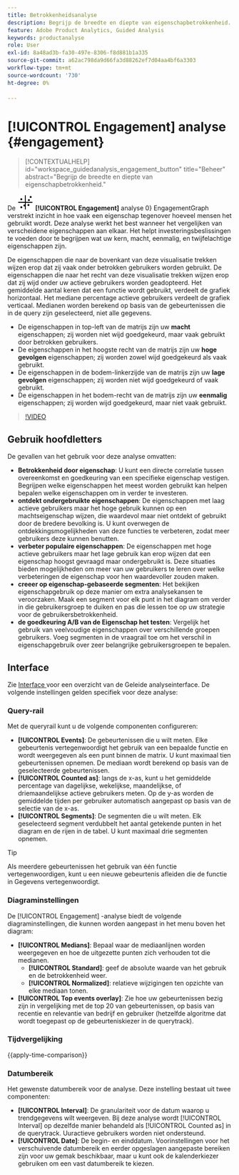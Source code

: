 ```yaml
---
title: Betrokkenheidsanalyse
description: Begrijp de breedte en diepte van eigenschapbetrokkenheid.
feature: Adobe Product Analytics, Guided Analysis
keywords: productanalyse
role: User
exl-id: 8a48ad3b-fa30-497e-8306-f8d881b1a335
source-git-commit: a62ac798da9d66fa3d88262ef7d04aa4bf6a3303
workflow-type: tm+mt
source-wordcount: '730'
ht-degree: 0%

---
```


# [!UICONTROL Engagement] analyse {#engagement}

<!-- markdownlint-disable MD034 -->

>[!CONTEXTUALHELP]
>id="workspace_guidedanalysis_engagement_button"
>title="Beheer"
>abstract="Begrijp de breedte en diepte van eigenschapbetrokkenheid."

<!-- markdownlint-enable MD034 -->


De ![&#128279;](/help/assets/icons/EngagementGraph.svg) **[!UICONTROL Engagement]** analyse 0&rbrace; EngagementGraph verstrekt inzicht in hoe vaak een eigenschap tegenover hoeveel mensen het gebruikt wordt.  Deze analyse werkt het best wanneer het vergelijken van verscheidene eigenschappen aan elkaar. Het helpt investeringsbeslissingen te voeden door te begrijpen wat uw kern, macht, eenmalig, en twijfelachtige eigenschappen zijn.

De eigenschappen die naar de bovenkant van deze visualisatie trekken wijzen erop dat zij vaak onder betrokken gebruikers worden gebruikt. De eigenschappen die naar het recht van deze visualisatie trekken wijzen erop dat zij wijd onder uw actieve gebruikers worden geadopteerd. Het gemiddelde aantal keren dat een functie wordt gebruikt, verdeelt de grafiek horizontaal. Het mediane percentage actieve gebruikers verdeelt de grafiek verticaal. Medianen worden berekend op basis van de gebeurtenissen die in de query zijn geselecteerd, niet alle gegevens.

* De eigenschappen in top-left van de matrijs zijn uw **macht** eigenschappen; zij worden niet wijd goedgekeurd, maar vaak gebruikt door betrokken gebruikers.
* De eigenschappen in het hoogste recht van de matrijs zijn uw **hoge gevolgen** eigenschappen; zij worden zowel wijd goedgekeurd als vaak gebruikt.
* De eigenschappen in de bodem-linkerzijde van de matrijs zijn uw **lage gevolgen** eigenschappen; zij worden niet wijd goedgekeurd of vaak gebruikt.
* De eigenschappen in het bodem-recht van de matrijs zijn uw **eenmalig** eigenschappen; zij worden wijd goedgekeurd, maar niet vaak gebruikt.

>[!VIDEO](https://video.tv.adobe.com/v/3447473?captions=dut)


## Gebruik hoofdletters

De gevallen van het gebruik voor deze analyse omvatten:

* **Betrokkenheid door eigenschap**: U kunt een directe correlatie tussen overeenkomst en goedkeuring van een specifieke eigenschap vestigen. Begrijpen welke eigenschappen het meest worden gebruikt kan helpen bepalen welke eigenschappen om in verder te investeren.
* **ontdekt ondergebruikte eigenschappen**: De eigenschappen met laag actieve gebruikers maar het hoge gebruik kunnen op een machtseigenschap wijzen, die waardevol maar niet ontdekt of gebruikt door de bredere bevolking is. U kunt overwegen de ontdekkingsmogelijkheden van deze functies te verbeteren, zodat meer gebruikers deze kunnen benutten.
* **verbeter populaire eigenschappen**: De eigenschappen met hoge actieve gebruikers maar het lage gebruik kan erop wijzen dat een eigenschap hoogst gevraagd maar ondergebruikt is. Deze situaties bieden mogelijkheden om meer van uw gebruikers te leren over welke verbeteringen de eigenschap voor hen waardevoller zouden maken.
* **creeer op eigenschap-gebaseerde segmenten**: Het bekijken eigenschapgebruik op deze manier om extra analysekansen te veroorzaken. Maak een segment voor elk punt in het diagram om verder in die gebruikersgroep te duiken en pas die lessen toe op uw strategie voor de gebruikersbetrokkenheid.
* **de goedkeuring A/B van de Eigenschap het testen**: Vergelijk het gebruik van veelvoudige eigenschappen over verschillende groepen gebruikers. Voeg segmenten in de vraagrail toe om het verschil in eigenschapgebruik over zeer belangrijke gebruikersgroepen te bepalen.

## Interface

Zie [ Interface ](../overview.md#interface) voor een overzicht van de Geleide analyseinterface. De volgende instellingen gelden specifiek voor deze analyse:

### Query-rail

Met de queryrail kunt u de volgende componenten configureren:

* **[!UICONTROL Events]**: De gebeurtenissen die u wilt meten. Elke gebeurtenis vertegenwoordigt het gebruik van een bepaalde functie en wordt weergegeven als een punt binnen de matrix. U kunt maximaal tien gebeurtenissen opnemen. De mediaan wordt berekend op basis van de geselecteerde gebeurtenissen.
* **[!UICONTROL Counted as]**: langs de x-as, kunt u het gemiddelde percentage van dagelijkse, wekelijkse, maandelijkse, of driemaandelijkse actieve gebruikers meten. Op de y-as worden de gemiddelde tijden per gebruiker automatisch aangepast op basis van de selectie van de x-as.
* **[!UICONTROL Segments]**: De segmenten die u wilt meten. Elk geselecteerd segment verdubbelt het aantal getekende punten in het diagram en de rijen in de tabel. U kunt maximaal drie segmenten opnemen.

>[!TIP]
>
>Als meerdere gebeurtenissen het gebruik van één functie vertegenwoordigen, kunt u een nieuwe gebeurtenis afleiden die de functie in Gegevens vertegenwoordigt.

### Diagraminstellingen

De [!UICONTROL Engagement] -analyse biedt de volgende diagraminstellingen, die kunnen worden aangepast in het menu boven het diagram:

* **[!UICONTROL Medians]**: Bepaal waar de mediaanlijnen worden weergegeven en hoe de uitgezette punten zich verhouden tot die medianen.
   * **[!UICONTROL Standard]**: geef de absolute waarde van het gebruik en de betrokkenheid weer.
   * **[!UICONTROL Normalized]**: relatieve wijzigingen ten opzichte van elke mediaan tonen.
* **[!UICONTROL Top events overlay]**: Zie hoe uw gebeurtenissen bezig zijn in vergelijking met de top 20 van gebeurtenissen, op basis van recentie en relevantie van bedrijf en gebruiker (hetzelfde algoritme dat wordt toegepast op de gebeurteniskiezer in de querytrack).

### Tijdvergelijking

{{apply-time-comparison}}

### Datumbereik

Het gewenste datumbereik voor de analyse. Deze instelling bestaat uit twee componenten:

* **[!UICONTROL Interval]**: De granulariteit voor de datum waarop u trendgegevens wilt weergeven. Bij deze analyse wordt [!UICONTROL Interval] op dezelfde manier behandeld als [!UICONTROL Counted as] in de querytrack. Uuractieve gebruikers worden niet ondersteund.
* **[!UICONTROL Date]**: De begin- en einddatum. Voorinstellingen voor het verschuivende datumbereik en eerder opgeslagen aangepaste bereiken zijn voor uw gemak beschikbaar, maar u kunt ook de kalenderkiezer gebruiken om een vast datumbereik te kiezen.

<!--
## Example

See below for an example of the analysis.

![Enagement compare](../assets/engagement-compare.png)
-->
